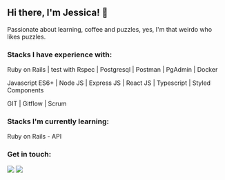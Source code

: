 ## Hi there, I'm Jessica! 👋

Passionate about learning, coffee and puzzles, yes, I'm that weirdo who likes puzzles.


### Stacks I have experience with:

Ruby on Rails | test with Rspec | Postgresql | Postman | PgAdmin | Docker

Javascript ES6+ | Node JS | Express JS |  React JS | Typescript | Styled Components 

GIT | Gitflow | Scrum 



### Stacks I'm currently learning:

Ruby on Rails - API


### Get in touch:
<a href="mailto:jessicagbsg@gmail.com"><img src="https://img.shields.io/badge/Gmail-EA4335?style=for-the-badge&logo=gmail&logoColor=white"></a>
<a href="https://www.linkedin.com/in/jessicagondim/"><img src="https://img.shields.io/badge/LinkedIn-0A66C2?style=for-the-badge&logo=linkedin&logoColor=white"></a>

